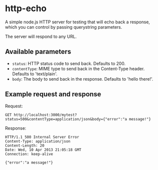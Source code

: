 # http-echo

A simple node.js HTTP server for testing that will echo back a response, which you can control by passing querystring parameters. 

The server will respond to any URL.

## Available parameters

- `status`: HTTP status code to send back. Defaults to 200.
- `contentType`: MIME type to send back in the Content-Type header. Defaults to 'text/plain'.
- `body`: The body to send back in the response. Defaults to 'hello there!'.

## Example request and response

Request:
```
GET http://localhost:3000/mytest?status=500&contentType=application/json&body={"error":"a message!"}
```

Response:
```HTTP
HTTP/1.1 500 Internal Server Error
Content-Type: application/json
Content-Length: 20
Date: Wed, 10 Apr 2013 21:05:18 GMT
Connection: keep-alive

{"error":"a message!"}
```
